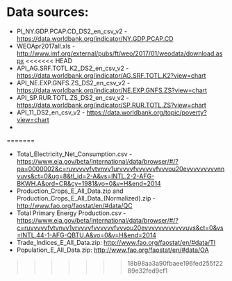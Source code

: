 # Data sources:

* PI_NY.GDP.PCAP.CD_DS2_en_csv_v2 - https://data.worldbank.org/indicator/NY.GDP.PCAP.CD
* WEOApr2017all.xls - http://www.imf.org/external/pubs/ft/weo/2017/01/weodata/download.aspx
<<<<<<< HEAD
* API_AG.SRF.TOTL.K2_DS2_en_csv_v2 - https://data.worldbank.org/indicator/AG.SRF.TOTL.K2?view=chart
* API_NE.EXP.GNFS.ZS_DS2_en_csv_v2 - https://data.worldbank.org/indicator/NE.EXP.GNFS.ZS?view=chart
* API_SP.RUR.TOTL.ZS_DS2_en_csv_v2 - https://data.worldbank.org/indicator/SP.RUR.TOTL.ZS?view=chart
* API_11_DS2_en_csv_v2 - https://data.worldbank.org/topic/poverty?view=chart
* 
=======
* Total_Electricity_Net_Consumption.csv - https://www.eia.gov/beta/international/data/browser/#/?pa=0000002&c=ruvvvvvfvtvnvv1urvvvvfvvvvvvfvvvou20evvvvvvvvvnnvuvs&ct=0&ug=8&tl_id=2-A&vs=INTL.2-2-AFG-BKWH.A&ord=CR&cy=1981&vo=0&v=H&end=2014
* Production_Crops_E_All_Data.zip and Production_Crops_E_All_Data_(Normalized).zip - http://www.fao.org/faostat/en/#data/QC
* Total Primary Energy Production.csv - https://www.eia.gov/beta/international/data/browser/#/?c=ruvvvvvfvtvnvv1vrvvvvfvvvvvvfvvvou20evvvvvvvvvvvvuvs&ct=0&vs=INTL.44-1-AFG-QBTU.A&vo=0&v=H&end=2014
* Trade_Indices_E_All_Data.zip: http://www.fao.org/faostat/en/#data/TI
* Population_E_All_Data.zip: http://www.fao.org/faostat/en/#data/OA
>>>>>>> 18b98aa3a90fbaee196fed255f2289e32fed9cf1
